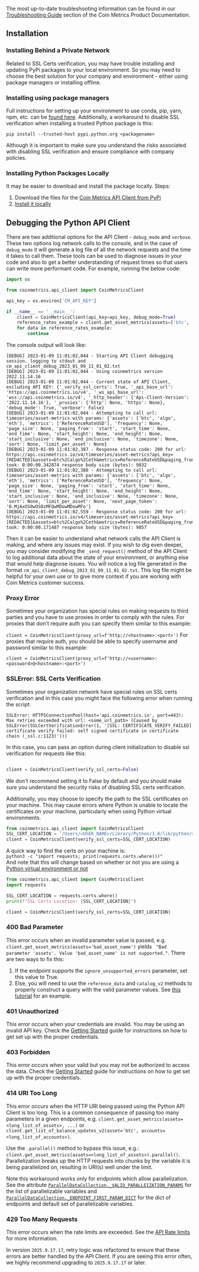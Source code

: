 The most up-to-date troubleshooting information can be found in our [Troubleshooting Guide](https://docs.coinmetrics.io/tutorials-and-examples/user-guides/how-to-troubleshoot-common-errors) section of the Coin Metrics Product Documentation.


## Installation

### Installing Behind a Private Network
Related to SSL Certs verification, you may have trouble installing and updating PyPi packages to your local environment.
So you may need to choose the best solution for your company and environment - either using package managers or installing offline.

### Installing using package managers
Full instructions for setting up your environment to use conda, pip, yarn, npm, etc. can be [found here](https://medium.com/@iffi33/dealing-with-ssl-authentication-on-a-secure-corporate-network-pip-conda-git-npm-yarn-bower-73e5b93fd4b2).
Additionally, a workaround to disable SSL verification when installing a trusted Python package is this:  
```commandline
pip install --trusted-host pypi.python.org <packagename>
```  
Although it is important to make sure you understand the risks associated with disabling SSL verification and ensure 
compliance with company policies.


### Installing Python Packages Locally
It may be easier to download and install the package locally. Steps:  

1. Download the files for the [Coin Metrics API Client from PyPi](https://pypi.org/project/coinmetrics-api-client/#files)
2. [Install it locally](https://packaging.python.org/en/latest/tutorials/installing-packages/#installing-from-local-archives)

## Debugging the Python API Client

There are two additional options for the API Client - `debug_mode` and `verbose`. These two options log network calls to the console, and in the case of `debug_mode` it will generate a log file of all the network requests and the time it takes to call them. These tools can be used to diagnose issues in your code and also to get a better understanding 
of request times so that users can write more performant code. For example, running the below code:


```python
import os

from coinmetrics.api_client import CoinMetricsClient

api_key = os.environ['CM_API_KEY']

if __name__ == '__main__':
    client = CoinMetricsClient(api_key=api_key, debug_mode=True)
    reference_rates_example = client.get_asset_metrics(assets=['btc', 'algo', 'eth'], metrics=['ReferenceRateUSD'])
    for data in reference_rates_example:
        continue
```

The console output will look like:
```commandline
[DEBUG] 2023-01-09 11:01:02,044 - Starting API Client debugging session. logging to stdout and cm_api_client_debug_2023_01_09_11_01_02.txt
[DEBUG] 2023-01-09 11:01:02,044 - Using coinmetrics version 2022.11.14.16
[DEBUG] 2023-01-09 11:01:02,044 - Current state of API Client, excluding API KEY: {'_verify_ssl_certs': True, '_api_base_url': 'https://api.coinmetrics.io/v4', '_ws_api_base_url': 'wss://api.coinmetrics.io/v4', '_http_header': {'Api-Client-Version': '2022.11.14.16'}, '_proxies': {'http': None, 'https': None}, 'debug_mode': True, 'verbose': False}
[DEBUG] 2023-01-09 11:01:02,044 - Attempting to call url: timeseries/asset-metrics with params: {'assets': ['btc', 'algo', 'eth'], 'metrics': ['ReferenceRateUSD'], 'frequency': None, 'page_size': None, 'paging_from': 'start', 'start_time': None, 'end_time': None, 'start_height': None, 'end_height': None, 'start_inclusive': None, 'end_inclusive': None, 'timezone': None, 'sort': None, 'limit_per_asset': None}
[DEBUG] 2023-01-09 11:01:02,387 - Response status code: 200 for url: https://api.coinmetrics.io/v4/timeseries/asset-metrics?api_key=[REDACTED]&assets=btc%2Calgo%2Ceth&metrics=ReferenceRateUSD&paging_from=start took: 0:00:00.342874 response body size (bytes): 9832
[DEBUG] 2023-01-09 11:01:02,388 - Attempting to call url: timeseries/asset-metrics with params: {'assets': ['btc', 'algo', 'eth'], 'metrics': ['ReferenceRateUSD'], 'frequency': None, 'page_size': None, 'paging_from': 'start', 'start_time': None, 'end_time': None, 'start_height': None, 'end_height': None, 'start_inclusive': None, 'end_inclusive': None, 'timezone': None, 'sort': None, 'limit_per_asset': None, 'next_page_token': '0.MjAxOS0wOS0zMFQwMDowMDowMFo'}
[DEBUG] 2023-01-09 11:01:02,559 - Response status code: 200 for url: https://api.coinmetrics.io/v4/timeseries/asset-metrics?api_key=[REDACTED]&assets=btc%2Calgo%2Ceth&metrics=ReferenceRateUSD&paging_from=start&next_page_token=0.MjAxOS0wOS0zMFQwMDowMDowMFo took: 0:00:00.171487 response body size (bytes): 9857
```
Then it can be easier to understand what network calls the API Client is making, and where any issues may exist. If you wish to dig even deeper, you may consider modifying the `_send_request()` method of the API Client to log additional 
data about the state of your environment, or anything else that would help diagnose issues. You will notice a log file generated in the format `cm_api_client_debug_2023_01_09_11_01_02.txt`. This log file might be helpful for your own use
or to give more context if you are working with Coin Metrics customer success. 

### Proxy Error
Sometimes your organization has special rules on making requests to third parties and you have to use proxies in order to comply with the rules.
For proxies that don't require auth you can specify them similar to this example:

`client = CoinMetricsClient(proxy_url=f'http://<hostname>:<port>')`
For proxies that require auth, you should be able to specify username and password similar to this example:

`client = CoinMetricsClient(proxy_url=f'http://<username>:<password>@<hostname>:<port>')`

### SSLError: SSL Certs Verification

Sometimes your organization network have special rules on SSL certs verification and in this case you might face the
following error when running the script:
```text
SSLError: HTTPSConnectionPool(host='api.coinmetrics.io', port=443): Max retries exceeded with url: <some_url_path> (Caused by SSLError(SSLCertVerificationError(1, '[SSL: CERTIFICATE_VERIFY_FAILED] certificate verify failed: self signed certificate in certificate chain (_ssl.c:1123)')))
```

In this case, you can pass an option during client initialization to disable ssl verification for requests like this:

```python

client = CoinMetricsClient(verify_ssl_certs=False)
```

We don't recommend setting it to False by default and you should make sure you understand the security risks of disabling SSL certs verification.

Additionally, you may choose to specify the path to the SSL certificates on your machine. This may cause errors where 
Python is unable to locate the certificates on your machine, particularly when using Python virtual environments. 

```python
from coinmetrics.api_client import CoinMetricsClient
SSL_CERT_LOCATION = '/Users/<USER_NAME>/Library/Python/3.8/lib/python/site-packages/certifi/cacert.pem'
client = CoinMetricsClient(verify_ssl_certs=SSL_CERT_LOCATION)
```

A quick way to find the certs on your machine is:  
`python3 -c "import requests; print(requests.certs.where())"`  
And note that this will change based on whether or not you are using a [Python virtual environment or not](https://realpython.com/python-virtual-environments-a-primer/)

```python
from coinmetrics.api_client import CoinMetricsClient
import requests

SSL_CERT_LOCATION = requests.certs.where()
print(f"SSL Certs Location: {SSL_CERT_LOCATION}")

client = CoinMetricsClient(verify_ssl_certs=SSL_CERT_LOCATION)
```

### 400 Bad Parameter
This error occurs when an invalid parameter value is passed, e.g. `client.get_asset_metrics(assets='bad_asset_name')` yields ` "Bad parameter 'assets'. Value 'bad_asset_name' is not supported."`. There are two ways to fix this:

1. If the endpoint supports the `ignore_unsupported_errors` parameter, set this value to True. 
2. Else, you will need to use the `reference_data` and `catalog_v2` methods to properly construct a query with the valid parameter values. See [this tutorial](https://docs.coinmetrics.io/tutorials-and-examples/tutorials/walkthrough_community#market-observations) for an example.

### 401 Unauthorized

This error occurs when your credentials are invalid. You may be using an invalid API key. Check the [Getting Started](https://docs.coinmetrics.io/getting-started#id-1.-set-up-your-api-key) guide for instructions on how to get set up with the proper credentials.

### 403 Forbidden
This error occurs when your valid but you may not be authorized to access the data. Check the [Getting Started](https://docs.coinmetrics.io/getting-started#id-1.-set-up-your-api-key) guide for instructions on how to get set up with the proper credentials.

### 414 URI Too Long

This error occurs when the HTTP URI being passed using the Python API Client is too long. This is a common consequence of passing too many parameters in a given endpoints, e.g. `client.get_asset_metrics(assets=<long_list_of_assets>, ...)` or `client.get_list_of_balance_updates_v2(asset='btc', accounts=<long_list_of_accounts>)`.

Use the `.parallel()` method to bypass this issue, e.g.: `client.get_asset_metrics(assets=<long_list_of_assets>).parallel()`. Parallelization breaks up the HTTP requests into chunks by the variable it is being parallelized on, resulting in URI(s) well under the limit.

Note this workaround works only for endpoints which allow parallelization. See the attribute [`ParallelDataCollection._VALID_PARALLEIZATION_PARAMS`](https://github.com/coinmetrics/api-client-python/blob/027b464ffe4037eb730569ee4c33940c29b117ce/coinmetrics/_data_collection.py#L542-L546) for the list of parallelizable variables and [`ParallelDataCollection._ENDPOINT_FIRST_PARAM_DICT`](https://github.com/coinmetrics/api-client-python/blob/027b464ffe4037eb730569ee4c33940c29b117ce/coinmetrics/_data_collection.py#L547-L619) for the dict of endpoints and default set of parallelizable variables.

### 429 Too Many Requests

This error occurs when the rate limits are exceeded. See the [API Rate limits](https://docs.coinmetrics.io/api/v4/#tag/Rate-limits) for more information.

In version `2025.9.17.17`, retry logic was refactored to ensure that these errors are better handled by the API Client. If you are seeing this error often, we highly recommend upgrading to `2025.9.17.17` or later.


